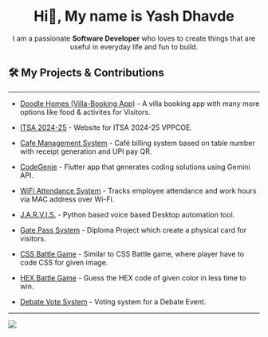 <h1 align="center">Hi👋, My name is Yash Dhavde</h1>
<p align="center">
  I am a passionate <strong>Software Developer</strong> who loves to create things that are useful in everyday life and fun to build.
</p>

## 🛠️ My Projects & Contributions

---

- [Doodle Homes (Villa-Booking App)](https://github.com/Varad11220/dh-varad.git) - A villa booking app with many more options like food & activites for Visitors.

- [ITSA 2024-25](https://github.com/YashD15/itsa-pvppcoe.git) - Website for ITSA 2024-25 VPPCOE.

- [Cafe Management System](https://github.com/11-Yash/cafe-management-web-app.git) - Café billing system based on table number with receipt generation and UPI pay QR.

- [CodeGenie](https://github.com/YashD15/CodeGenie.git) - Flutter app that generates coding solutions using Gemini API.

- [WiFi Attendance System](https://github.com/11-Yash/Wifi-based-attendance-system.git) - Tracks employee attendance and work hours via MAC address over Wi-Fi.

- [J.A.R.V.I.S.](https://github.com/Varad11220/jarvis2.0.git) - Python based voice based Desktop automation tool.

- [Gate Pass System](https://github.com/YashD15/Gate-Pass-System.git) - Diploma Project which create a physical card for visitors.

- [CSS Battle Game](https://github.com/Johnny-main/tech-craft-css.git) - Similar to CSS Battle game, where player have to code CSS for given image.

- [HEX Battle Game](https://github.com/YashD15/Tech-Craft-HEXbattle.git) - Guess the HEX code of given color in less time to win.

- [Debate Vote System](https://github.com/YashD15/Debate-Vote-System.git) - Voting system for a Debate Event.

---

<p align="left">
  <a href="https://linkedin.com/in/yashdhavde" target="_blank">
    <img src="https://img.shields.io/badge/Connect on LinkedIn-blue?style=for-the-badge&logo=linkedin" />
  </a>
</p>
